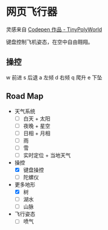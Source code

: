 # 网页飞行器

灵感来自 [Codepen 作品 - TinyPolyWorld](https://codepen.io/Zultan/pen/mwGZBP)

键盘控制飞机姿态，在空中自由翱翔。

## 操控

w 前进 s 后退 a 左倾 d 右倾 q 爬升 e 下坠

## Road Map

- 天气系统
  - [ ] 白天 + 太阳
  - [ ] 夜晚 + 星空
  - [ ] 日相 + 月相
  - [ ] 雨
  - [ ] 雪
  - [ ] 实时定位 + 当地天气
- 操控
  - [x] 键盘操控
  - [ ] 陀螺仪
- 更多地形
  - [x] 树
  - [ ] 湖水
  - [ ] 山脉
- 飞行姿态
  - [ ] 喷气
